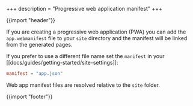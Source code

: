 +++
description = "Progressive web application manifest"
+++

{{import "header"}}

If you are creating a progressive web application (PWA) you can add the `app.webmanifest` file to your `site` directory and the manifest will be linked from the generated pages.

If you prefer to use a different file name set the `manifest` in your  [[docs/guides/getting-started/site-settings]]:

```toml
manifest = "app.json"
```

Web app manifest files are resolved relative to the `site` folder.

{{import "footer"}}
